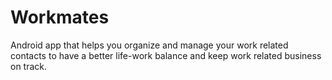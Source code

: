 # Workmates
Android app that helps you organize and manage your work related contacts to have a better life-work balance and keep work related business on track.
